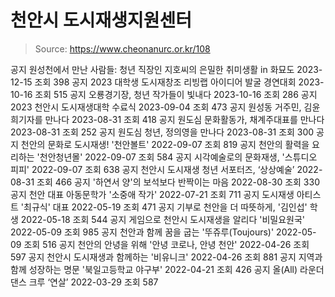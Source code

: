# 천안시 도시재생지원센터

> Source: https://www.cheonanurc.or.kr/108

공지
원성천에서 만난 사람들: 청년 직장인 지호씨의 은밀한 취미생활 in 화묘도
2023-12-15
조회
398
공지
2023 대학생 도시재창조 리빙랩 아이디어 발굴 경연대회
2023-10-16
조회
515
공지
오룡경기장, 청년 작가들이 빛내다
2023-10-16
조회
286
공지
2023 천안시 도시재생대학 수료식
2023-09-04
조회
473
공지
원성동 거주민, 김윤희기자를 만나다
2023-08-31
조회
418
공지
원도심 문화활동가, 채계주대표를 만나다
2023-08-31
조회
252
공지
원도심 청년, 정의영을 만나다
2023-08-31
조회
300
공지
천안의 문화로 도시재생! '천안볼트'
2022-09-07
조회
819
공지
천안의 활력을 요리하는 '천안청년몰'
2022-09-07
조회
584
공지
시각예술로의 문화재생, '스튜디오 피피'
2022-09-07
조회
638
공지
천안시 도시재생 청년 서포터즈, ‘상상예술’
2022-08-31
조회
466
공지
'하연서 양'의 보석보다 반짝이는 마음
2022-08-30
조회
330
공지
천안 대표 아동문학가 '소중애 작가'
2022-07-21
조회
711
공지
도시재생 아티스트 '최규식' 대표
2022-05-19
조회
471
공지
기부로 천안을 더 따뜻하게, '김인섭' 학생
2022-05-18
조회
544
공지
게임으로 천안시 도시재생을 알리다 '비밀요원국'
2022-05-09
조회
985
공지
천안과 함께 꿈을 굽는 '뚜쥬루(Toujours)'
2022-05-09
조회
516
공지
천안의 안녕을 위해 '안녕 코로나, 안녕 천안'
2022-04-26
조회
597
공지
천안시 도시재생과 함께하는 '비유니크'
2022-04-26
조회
881
공지
지역과 함께 성장하는 명문 '북일고등학교 야구부'
2022-04-21
조회
426
공지
올(All) 라운더 댄스 크루 ‘연살’
2022-03-29
조회
587
